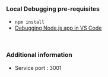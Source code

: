 ### Local Debugging pre-requisites
* ```npm install```
* [Debugging Node.js app in VS Code](https://code.visualstudio.com/docs/nodejs/nodejs-debugging)

<br/>

### Additional information
* Service port : 3001
